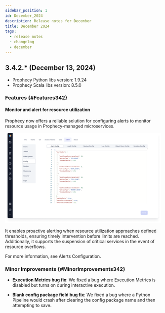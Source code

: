 ```yaml
---
sidebar_position: 1
id: December_2024
description: Release notes for December
title: December 2024
tags:
  - release notes
  - changelog
  - december
---
```


## 3.4.2.\* (December 13, 2024)

- Prophecy Python libs version: 1.9.24
- Prophecy Scala libs version: 8.5.0

### Features {#Features342}

#### Monitor and alert for resource utilization

Prophecy now offers a reliable solution for configuring alerts to monitor resource usage in Prophecy-managed microservices.

![Alert Config](./img/nov-alert-config.png)

It enables proactive alerting when resource utilization approaches defined thresholds, ensuring timely intervention before limits are reached. Additionally, it supports the suspension of critical services in the event of resource overflows.

For more information, see Alerts Configuration.

### Minor Improvements {#MinorImprovements342}

- **Execution Metrics bug fix**: We fixed a bug where Execution Metrics is disabled but turns on during interactive execution.

- **Blank config package field bug fix**: We fixed a bug where a Python Pipeline would crash after clearing the config package name and then attempting to save.
